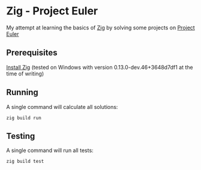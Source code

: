 # Zig - Project Euler

My attempt at learning the basics of [Zig] by solving some projects on [Project Euler]

## Prerequisites

[Install Zig] (tested on Windows with version 0.13.0-dev.46+3648d7df1 at the time of writing)

## Running

A single command will calculate all solutions:

```
zig build run
```

## Testing

A single command will run all tests:

```
zig build test
```

[Install Zig]: https://ziglang.org/download/
[Project Euler]: https://projecteuler.net
[Zig]: https://ziglang.org/
